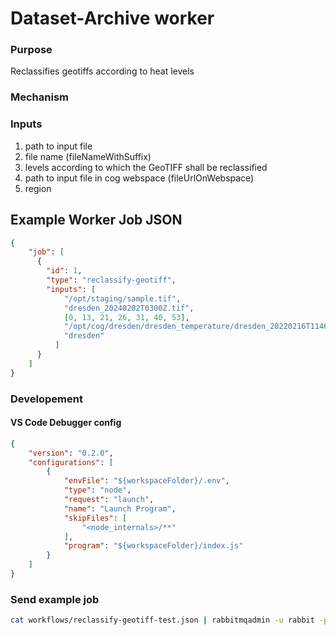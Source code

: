 # Dataset-Archive worker

### Purpose
Reclassifies geotiffs according to heat levels

### Mechanism

### Inputs

1. path to input file
2. file name (fileNameWithSuffix)
3. levels according to which the GeoTIFF shall be reclassified
4. path to input file in cog webspace (fileUrlOnWebspace)
5. region

## Example Worker Job JSON

```json
{
    "job": [
      {
        "id": 1,
        "type": "reclassify-geotiff",
        "inputs": [
            "/opt/staging/sample.tif",
            "dresden_20240202T0300Z.tif",
            [0, 13, 21, 26, 31, 40, 53],
            "/opt/cog/dresden/dresden_temperature/dresden_20220216T1146Z.tif",
            "dresden"
          ]
      }
    ]
}
```
### Developement

#### VS Code Debugger config 

```json
{
    "version": "0.2.0",
    "configurations": [
        {
            "envFile": "${workspaceFolder}/.env",
            "type": "node",
            "request": "launch",
            "name": "Launch Program",
            "skipFiles": [
                "<node_internals>/**"
            ],
            "program": "${workspaceFolder}/index.js"
        }
    ]
}
```

### Send example job

```bash
cat workflows/reclassify-geotiff-test.json | rabbitmqadmin -u rabbit -p rabbit publish exchange=amq.default routing_key=dispatcher
```